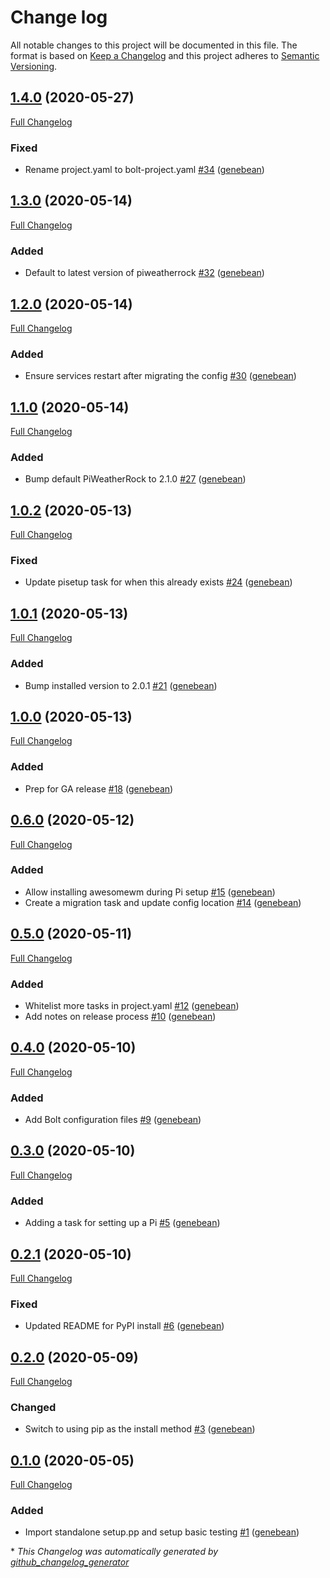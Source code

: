 # Change log

All notable changes to this project will be documented in this file. The format is based on [Keep a Changelog](http://keepachangelog.com/en/1.0.0/) and this project adheres to [Semantic Versioning](http://semver.org).

## [1.4.0](https://github.com/genebean/genebean-piweatherrock/tree/1.4.0) (2020-05-27)

[Full Changelog](https://github.com/genebean/genebean-piweatherrock/compare/1.3.0...1.4.0)

### Fixed

- Rename project.yaml to bolt-project.yaml [\#34](https://github.com/genebean/genebean-piweatherrock/pull/34) ([genebean](https://github.com/genebean))

## [1.3.0](https://github.com/genebean/genebean-piweatherrock/tree/1.3.0) (2020-05-14)

[Full Changelog](https://github.com/genebean/genebean-piweatherrock/compare/1.2.0...1.3.0)

### Added

- Default to latest version of piweatherrock [\#32](https://github.com/genebean/genebean-piweatherrock/pull/32) ([genebean](https://github.com/genebean))

## [1.2.0](https://github.com/genebean/genebean-piweatherrock/tree/1.2.0) (2020-05-14)

[Full Changelog](https://github.com/genebean/genebean-piweatherrock/compare/1.1.0...1.2.0)

### Added

- Ensure services restart after migrating the config [\#30](https://github.com/genebean/genebean-piweatherrock/pull/30) ([genebean](https://github.com/genebean))

## [1.1.0](https://github.com/genebean/genebean-piweatherrock/tree/1.1.0) (2020-05-14)

[Full Changelog](https://github.com/genebean/genebean-piweatherrock/compare/1.0.2...1.1.0)

### Added

- Bump default PiWeatherRock to 2.1.0 [\#27](https://github.com/genebean/genebean-piweatherrock/pull/27) ([genebean](https://github.com/genebean))

## [1.0.2](https://github.com/genebean/genebean-piweatherrock/tree/1.0.2) (2020-05-13)

[Full Changelog](https://github.com/genebean/genebean-piweatherrock/compare/1.0.1...1.0.2)

### Fixed

- Update pisetup task for when this already exists [\#24](https://github.com/genebean/genebean-piweatherrock/pull/24) ([genebean](https://github.com/genebean))

## [1.0.1](https://github.com/genebean/genebean-piweatherrock/tree/1.0.1) (2020-05-13)

[Full Changelog](https://github.com/genebean/genebean-piweatherrock/compare/1.0.0...1.0.1)

### Added

- Bump installed version to 2.0.1 [\#21](https://github.com/genebean/genebean-piweatherrock/pull/21) ([genebean](https://github.com/genebean))

## [1.0.0](https://github.com/genebean/genebean-piweatherrock/tree/1.0.0) (2020-05-13)

[Full Changelog](https://github.com/genebean/genebean-piweatherrock/compare/0.6.0...1.0.0)

### Added

- Prep for GA release [\#18](https://github.com/genebean/genebean-piweatherrock/pull/18) ([genebean](https://github.com/genebean))

## [0.6.0](https://github.com/genebean/genebean-piweatherrock/tree/0.6.0) (2020-05-12)

[Full Changelog](https://github.com/genebean/genebean-piweatherrock/compare/0.5.0...0.6.0)

### Added

- Allow installing awesomewm during Pi setup [\#15](https://github.com/genebean/genebean-piweatherrock/pull/15) ([genebean](https://github.com/genebean))
- Create a migration task and update config location [\#14](https://github.com/genebean/genebean-piweatherrock/pull/14) ([genebean](https://github.com/genebean))

## [0.5.0](https://github.com/genebean/genebean-piweatherrock/tree/0.5.0) (2020-05-11)

[Full Changelog](https://github.com/genebean/genebean-piweatherrock/compare/0.4.0...0.5.0)

### Added

- Whitelist more tasks in project.yaml [\#12](https://github.com/genebean/genebean-piweatherrock/pull/12) ([genebean](https://github.com/genebean))
- Add notes on release process [\#10](https://github.com/genebean/genebean-piweatherrock/pull/10) ([genebean](https://github.com/genebean))

## [0.4.0](https://github.com/genebean/genebean-piweatherrock/tree/0.4.0) (2020-05-10)

[Full Changelog](https://github.com/genebean/genebean-piweatherrock/compare/0.3.0...0.4.0)

### Added

- Add Bolt configuration files [\#9](https://github.com/genebean/genebean-piweatherrock/pull/9) ([genebean](https://github.com/genebean))

## [0.3.0](https://github.com/genebean/genebean-piweatherrock/tree/0.3.0) (2020-05-10)

[Full Changelog](https://github.com/genebean/genebean-piweatherrock/compare/0.2.1...0.3.0)

### Added

- Adding a task for setting up a Pi [\#5](https://github.com/genebean/genebean-piweatherrock/pull/5) ([genebean](https://github.com/genebean))

## [0.2.1](https://github.com/genebean/genebean-piweatherrock/tree/0.2.1) (2020-05-10)

[Full Changelog](https://github.com/genebean/genebean-piweatherrock/compare/0.2.0...0.2.1)

### Fixed

- Updated README for PyPI install [\#6](https://github.com/genebean/genebean-piweatherrock/pull/6) ([genebean](https://github.com/genebean))

## [0.2.0](https://github.com/genebean/genebean-piweatherrock/tree/0.2.0) (2020-05-09)

[Full Changelog](https://github.com/genebean/genebean-piweatherrock/compare/0.1.0...0.2.0)

### Changed

- Switch to using pip as the install method [\#3](https://github.com/genebean/genebean-piweatherrock/pull/3) ([genebean](https://github.com/genebean))

## [0.1.0](https://github.com/genebean/genebean-piweatherrock/tree/0.1.0) (2020-05-05)

[Full Changelog](https://github.com/genebean/genebean-piweatherrock/compare/b45be57e92c6bfe8c1e3ac3267a37aee586855bc...0.1.0)

### Added

- Import standalone setup.pp and setup basic testing [\#1](https://github.com/genebean/genebean-piweatherrock/pull/1) ([genebean](https://github.com/genebean))



\* *This Changelog was automatically generated by [github_changelog_generator](https://github.com/github-changelog-generator/github-changelog-generator)*
